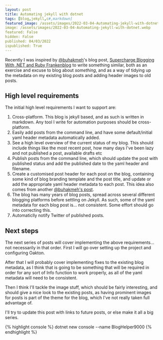 ```yaml
---
layout: post
title: Automating jekyll with dotnet
tags: [blog,jekyll,c#,markdown]
featured_image: /assets/images/2022-03-04-Automating-jekyll-with-dotnet.webp
image: /assets/images/2022-03-04-Automating-jekyll-with-dotnet.webp
featured: False
hidden: False
published: 04/03/2022
ispublished: True
---
```

Recently I was inspired by [@buhakmeh](https://twitter.com/buhakmeh)'s blog post, [Supercharge Blogging With .NET and Ruby Frankenblog](https://khalidabuhakmeh.com/supercharge-blogging-with-frankenblog) to write something similar, both as an exercise and excuse to blog about _something_, and as a way of tidying up the metadata on my existing blog posts and adding header images to old posts.

## High level requirements
The initial high level requirements I want to support are:

1. Cross-platform. This blog is jekyll based, and as such is written in markdown. Any tool I write for automation purposes should be cross-platform.
2. Easily add posts from the command line, and have some default/initial yaml header metadata automatically added.
3. See a high level overview of the current status of my blog. This should include things like the most recent post, how many days I've been lazy and not published a post, available drafts etc
4. Publish posts from the command line, which should update the post with published status and add the published date to the yaml header and filename.
5. Create a customised post header for each post on the blog, containing some kind of blog branding template and the post title, and update or add the appropriate yaml header metadata to each post. This idea also comes from another [@buhakmeh's post](https://khalidabuhakmeh.com/youtube-thumbnails-imagesharp-dotnet-core).
6. The blog has many years of blog posts, spread across several different blogging platforms before settling on Jekyll. As such, some of the yaml metadata for each blog post is... not consistent. Some effort should go into correcting this.
7. Automaticlly notify Twitter of published posts.

## Next steps
The next series of posts will cover implementing the above requirements... not necessarily in that order. First I will go over setting up the project and configuring Oakton.

After that I will probably cover implementing fixes to the existing blog metadata, as I think that is going to be something that will be required in order for any sort of Info function to work properly, as all of the yaml metadata will need to be consistent.

Then I think I'll tackle the image stuff, which should be fairly interesting, and should give a nice look to the existing posts, as having prominent images for posts is part of the theme for the blog, which I've not really taken full advantage of.

I'll try to update this post with links to future posts, or else make it all a big series.

{% highlight console %}
dotnet new console --name BlogHelper9000
{% endhighlight %}